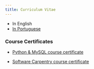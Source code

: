 ```yaml
---
title: Curriculum Vitae
---
```


+ In English
+ [In Portuguese](/CVs/CV_resume_allyne_PORT.pdf)

### Course Certificates

+ [Python & MySQL course certificate](https://www.udemy.com/certificate/UC-6ec3da69-c577-4206-b889-48d7ce5741d8/)

+ [Software Carpentry course certificate](/CVs/AllynedosSantos.pdf)
